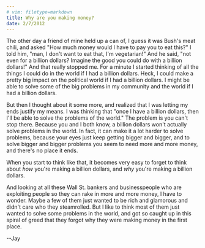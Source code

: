 ```yaml
---
# vim: filetype=markdown
title: Why are you making money?
date: 2/7/2012
---
```


The other day a friend of mine held up a can of, I guess it was Bush's meat chili, and asked "How much money would I have to pay you to eat this?" I told him, "man, I don't want to eat that, I'm vegetarian!" And he said, "not even for a billion dollars? Imagine the good you could do with a billion dollars!" And that really stopped me. For a minute I started thinking of all the things I could do in the world if I had a billion dollars. Heck, I could make a pretty big impact on the political world if I had a billion dollars. I might be able to solve some of the big problems in my community and the world if I had a billion dollars.

But then I thought about it some more, and realized that I was letting my ends justify my means.  I was thinking that "once I have a billion dollars, then I'll be able to solve the problems of the world."  The problem is you can't stop there. Because you and I both know, a billion dollars won't actually solve problems in the world. In fact, it can make it a lot harder to solve problems, because your eyes just keep getting bigger and bigger, and to solve bigger and bigger problems you seem to need more and more money, and there's no place it ends.

<!--fold-->

When you start to think like that, it becomes very easy to forget to think about *how* you're making a billion dollars, and *why* you're making a billion dollars.

And looking at all these Wall St. bankers and businesspeople who are exploiting people so they can rake in more and more money, I have to wonder. Maybe a few of them just wanted to be rich and glamorous and didn't care who they steamrolled. But I like to think most of them just wanted to solve some problems in the world, and got so caught up in this spiral of greed that they forgot why they were making money in the first place.

--Jay

